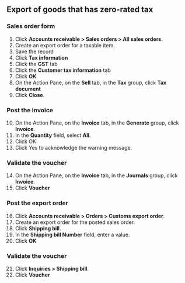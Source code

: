 
## Export of goods that has zero-rated tax

### Sales order form

1. Click **Accounts receivable > Sales orders > All sales orders**.
2. Create an export order for a taxable item.
3. Save the record
4. Click **Tax information**
5. Click the **GST** tab
6. Click the **Customer tax information** tab
7. Click **OK**.
8. On the Action Pane, on the **Sell** tab, in the **Tax** group, click **Tax document**
9. Click **Close**.

### Post the invoice

10. On the Action Pane, on the **Invoice** tab, in the **Generate** group, click **Invoice**.
11. In the **Quantity** field, select **All**.
12. Click OK.
13. Click Yes to acknowledge the warning message.

### Validate the voucher

14. On the Action Pane, on the **Invoice** tab, in the **Journals** group, click **Invoice**.
15. Click **Voucher**

### Post the export order

16. Click **Accounts receivable > Orders > Customs export order**.
17. Create an export order for the posted sales order.
18. Click **Shipping bill**.
19. In the **Shipping bill Number** field, enter a value.
20. Click **OK**

### Validate the voucher

21. Click **Inquiries > Shipping bill**.
22. Click **Voucher**
